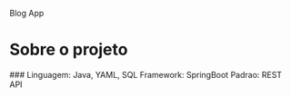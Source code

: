 Blog App

<h1>Sobre o projeto</h1>
###
Linguagem: Java, YAML, SQL
Framework: SpringBoot
Padrao: REST API